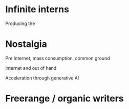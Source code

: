 # Infinite interns

Producing the 


# Nostalgia

Pre Internet, mass consumption, common ground

Internet and out of hand

Acceleration through generative AI


# Freerange / organic writers
